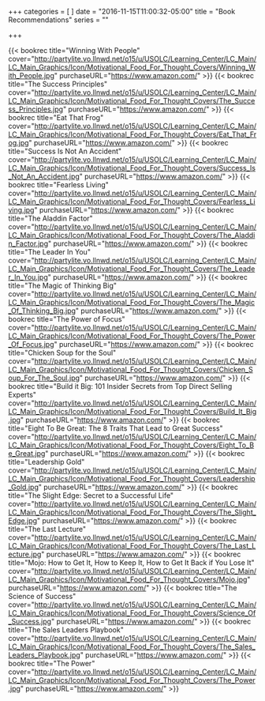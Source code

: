 +++
categories = [
]
date = "2016-11-15T11:00:32-05:00"
title = "Book Recommendations"
series = ""

+++

<div class="grid">

{{< bookrec title="Winning With People" cover="http://partylite.vo.llnwd.net/o15/u/USOLC/Learning_Center/LC_Main/LC_Main_Graphics/Icon/Motivational_Food_For_Thought_Covers/Winning_With_People.jpg" purchaseURL="https://www.amazon.com/" >}}
{{< bookrec title="The Success Principles" cover="http://partylite.vo.llnwd.net/o15/u/USOLC/Learning_Center/LC_Main/LC_Main_Graphics/Icon/Motivational_Food_For_Thought_Covers/The_Success_Principles.jpg" purchaseURL="https://www.amazon.com/" >}}
{{< bookrec title="Eat That Frog" cover="http://partylite.vo.llnwd.net/o15/u/USOLC/Learning_Center/LC_Main/LC_Main_Graphics/Icon/Motivational_Food_For_Thought_Covers/Eat_That_Frog.jpg" purchaseURL="https://www.amazon.com/" >}}
{{< bookrec title="Success Is Not An Accident" cover="http://partylite.vo.llnwd.net/o15/u/USOLC/Learning_Center/LC_Main/LC_Main_Graphics/Icon/Motivational_Food_For_Thought_Covers/Success_Is_Not_An_Accident.jpg" purchaseURL="https://www.amazon.com/" >}}
{{< bookrec title="Fearless Living" cover="http://partylite.vo.llnwd.net/o15/u/USOLC/Learning_Center/LC_Main/LC_Main_Graphics/Icon/Motivational_Food_For_Thought_Covers/Fearless_Living.jpg" purchaseURL="https://www.amazon.com/" >}}
{{< bookrec title="The Aladdin Factor" cover="http://partylite.vo.llnwd.net/o15/u/USOLC/Learning_Center/LC_Main/LC_Main_Graphics/Icon/Motivational_Food_For_Thought_Covers/The_Aladdin_Factor.jpg" purchaseURL="https://www.amazon.com/" >}}
{{< bookrec title="The Leader In You" cover="http://partylite.vo.llnwd.net/o15/u/USOLC/Learning_Center/LC_Main/LC_Main_Graphics/Icon/Motivational_Food_For_Thought_Covers/The_Leader_In_You.jpg" purchaseURL="https://www.amazon.com/" >}}
{{< bookrec title="The Magic of Thinking Big" cover="http://partylite.vo.llnwd.net/o15/u/USOLC/Learning_Center/LC_Main/LC_Main_Graphics/Icon/Motivational_Food_For_Thought_Covers/The_Magic_Of_Thinking_Big.jpg" purchaseURL="https://www.amazon.com/" >}}
{{< bookrec title="The Power of Focus" cover="http://partylite.vo.llnwd.net/o15/u/USOLC/Learning_Center/LC_Main/LC_Main_Graphics/Icon/Motivational_Food_For_Thought_Covers/The_Power_Of_Focus.jpg" purchaseURL="https://www.amazon.com/" >}}
{{< bookrec title="Chicken Soup for the Soul" cover="http://partylite.vo.llnwd.net/o15/u/USOLC/Learning_Center/LC_Main/LC_Main_Graphics/Icon/Motivational_Food_For_Thought_Covers/Chicken_Soup_For_The_Soul.jpg" purchaseURL="https://www.amazon.com/" >}}
{{< bookrec title="Build it Big: 101 Insider Secrets from Top Direct Selling Experts" cover="http://partylite.vo.llnwd.net/o15/u/USOLC/Learning_Center/LC_Main/LC_Main_Graphics/Icon/Motivational_Food_For_Thought_Covers/Build_It_Big.jpg" purchaseURL="https://www.amazon.com/" >}}
{{< bookrec title="Eight To Be Great: The 8 Traits That Lead to Great Success" cover="http://partylite.vo.llnwd.net/o15/u/USOLC/Learning_Center/LC_Main/LC_Main_Graphics/Icon/Motivational_Food_For_Thought_Covers/Eight_To_Be_Great.jpg" purchaseURL="https://www.amazon.com/" >}}
{{< bookrec title="Leadership Gold" cover="http://partylite.vo.llnwd.net/o15/u/USOLC/Learning_Center/LC_Main/LC_Main_Graphics/Icon/Motivational_Food_For_Thought_Covers/Leadership_Gold.jpg" purchaseURL="https://www.amazon.com/" >}}
{{< bookrec title="The Slight Edge: Secret to a Successful Life" cover="http://partylite.vo.llnwd.net/o15/u/USOLC/Learning_Center/LC_Main/LC_Main_Graphics/Icon/Motivational_Food_For_Thought_Covers/The_Slight_Edge.jpg" purchaseURL="https://www.amazon.com/" >}}
{{< bookrec title="The Last Lecture" cover="http://partylite.vo.llnwd.net/o15/u/USOLC/Learning_Center/LC_Main/LC_Main_Graphics/Icon/Motivational_Food_For_Thought_Covers/The_Last_Lecture.jpg" purchaseURL="https://www.amazon.com/" >}}
{{< bookrec title="Mojo: How to Get It, How to Keep It, How to Get It Back if You Lose It" cover="http://partylite.vo.llnwd.net/o15/u/USOLC/Learning_Center/LC_Main/LC_Main_Graphics/Icon/Motivational_Food_For_Thought_Covers/Mojo.jpg" purchaseURL="https://www.amazon.com/" >}}
{{< bookrec title="The Science of Success" cover="http://partylite.vo.llnwd.net/o15/u/USOLC/Learning_Center/LC_Main/LC_Main_Graphics/Icon/Motivational_Food_For_Thought_Covers/Science_Of_Success.jpg" purchaseURL="https://www.amazon.com/" >}}
{{< bookrec title="The Sales Leaders Playbook" cover="http://partylite.vo.llnwd.net/o15/u/USOLC/Learning_Center/LC_Main/LC_Main_Graphics/Icon/Motivational_Food_For_Thought_Covers/The_Sales_Leaders_Playbook.jpg" purchaseURL="https://www.amazon.com/" >}}
{{< bookrec title="The Power" cover="http://partylite.vo.llnwd.net/o15/u/USOLC/Learning_Center/LC_Main/LC_Main_Graphics/Icon/Motivational_Food_For_Thought_Covers/The_Power.jpg" purchaseURL="https://www.amazon.com/" >}}

</div>

<!-- Template -->
<!--{{< bookrec title="" cover="" purchaseURL="https://www.amazon.com/" >}}-->
